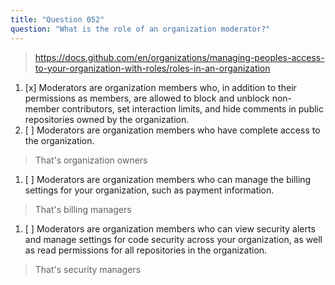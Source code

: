 ```yaml
---
title: "Question 052"
question: "What is the role of an organization moderator?"
---
```



> https://docs.github.com/en/organizations/managing-peoples-access-to-your-organization-with-roles/roles-in-an-organization
1. [x] Moderators are organization members who, in addition to their permissions as members, are allowed to block and unblock non-member contributors, set interaction limits, and hide comments in public repositories owned by the organization.
1. [ ] Moderators are organization members who have complete access to the organization.
> That's organization owners
1. [ ] Moderators are organization members who can manage the billing settings for your organization, such as payment information.
> That's billing managers
1. [ ] Moderators are organization members who can view security alerts and manage settings for code security across your organization, as well as read permissions for all repositories in the organization.
> That's security managers
